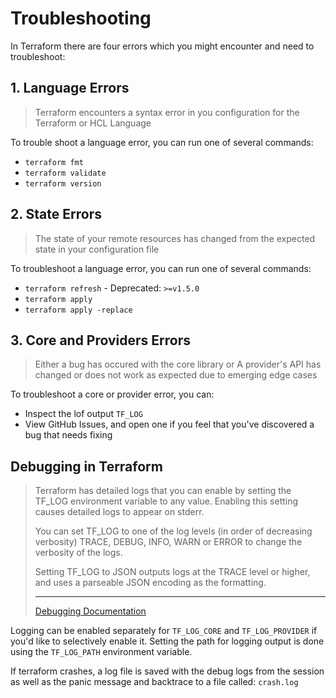 # Troubleshooting

In Terraform there are four errors which you might encounter and need to troubleshoot:

## 1. Language Errors

> Terraform encounters a syntax error in you configuration for the Terraform
> or HCL Language

To trouble shoot a language error, you can run one of several commands:

- `terraform fmt`
- `terraform validate`
- `terraform version`


## 2. State Errors

> The state of your remote resources  has changed from the expected state in your
> configuration file

To troubleshoot a language error, you can run one of several commands:

- `terraform refresh` - Deprecated: `>=v1.5.0` 
- `terraform apply` 
- `terraform apply -replace`

## 3. Core and Providers Errors

> Either a bug has occured with the core library or A provider's API has changed
> or does not work as expected due to emerging edge cases

To troubleshoot a core or provider error, you can:

- Inspect the lof output `TF_LOG`
- View GitHub Issues, and open one if you feel that you've discovered a bug that
  needs fixing

## Debugging in Terraform

> Terraform has detailed logs that you can enable by setting the TF_LOG environment 
> variable to any value. Enabling this setting causes detailed logs to appear on stderr.
>
> You can set TF_LOG to one of the log levels (in order of decreasing verbosity) 
> TRACE, DEBUG, INFO, WARN or ERROR to change the verbosity of the logs.
>
> Setting TF_LOG to JSON outputs logs at the TRACE level or higher, and uses a 
> parseable JSON encoding as the formatting.
>
> ---
> [Debugging Documentation](https://developer.hashicorp.com/terraform/internals/debugging)

Logging can be enabled separately for `TF_LOG_CORE` and `TF_LOG_PROVIDER` if you'd
like to selectively enable it. Setting the path for logging output is done using the
`TF_LOG_PATH` environment variable.

If terraform crashes, a log file is saved with the debug logs from the session
as well as the panic message and backtrace to a file called: `crash.log`

